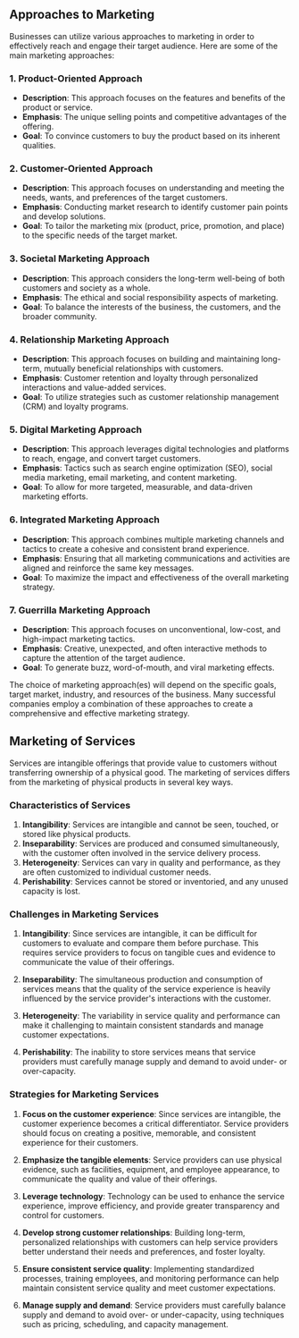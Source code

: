 ## Approaches to Marketing

Businesses can utilize various approaches to marketing in order to effectively reach and engage their target audience. Here are some of the main marketing approaches:

### 1. Product-Oriented Approach
- **Description**: This approach focuses on the features and benefits of the product or service.
- **Emphasis**: The unique selling points and competitive advantages of the offering.
- **Goal**: To convince customers to buy the product based on its inherent qualities.

### 2. Customer-Oriented Approach
- **Description**: This approach focuses on understanding and meeting the needs, wants, and preferences of the target customers.
- **Emphasis**: Conducting market research to identify customer pain points and develop solutions.
- **Goal**: To tailor the marketing mix (product, price, promotion, and place) to the specific needs of the target market.

### 3. Societal Marketing Approach
- **Description**: This approach considers the long-term well-being of both customers and society as a whole.
- **Emphasis**: The ethical and social responsibility aspects of marketing.
- **Goal**: To balance the interests of the business, the customers, and the broader community.

### 4. Relationship Marketing Approach
- **Description**: This approach focuses on building and maintaining long-term, mutually beneficial relationships with customers.
- **Emphasis**: Customer retention and loyalty through personalized interactions and value-added services.
- **Goal**: To utilize strategies such as customer relationship management (CRM) and loyalty programs.

### 5. Digital Marketing Approach
- **Description**: This approach leverages digital technologies and platforms to reach, engage, and convert target customers.
- **Emphasis**: Tactics such as search engine optimization (SEO), social media marketing, email marketing, and content marketing.
- **Goal**: To allow for more targeted, measurable, and data-driven marketing efforts.

### 6. Integrated Marketing Approach
- **Description**: This approach combines multiple marketing channels and tactics to create a cohesive and consistent brand experience.
- **Emphasis**: Ensuring that all marketing communications and activities are aligned and reinforce the same key messages.
- **Goal**: To maximize the impact and effectiveness of the overall marketing strategy.

### 7. Guerrilla Marketing Approach
- **Description**: This approach focuses on unconventional, low-cost, and high-impact marketing tactics.
- **Emphasis**: Creative, unexpected, and often interactive methods to capture the attention of the target audience.
- **Goal**: To generate buzz, word-of-mouth, and viral marketing effects.

The choice of marketing approach(es) will depend on the specific goals, target market, industry, and resources of the business. Many successful companies employ a combination of these approaches to create a comprehensive and effective marketing strategy.
## Marketing of Services

Services are intangible offerings that provide value to customers without transferring ownership of a physical good. The marketing of services differs from the marketing of physical products in several key ways.

### Characteristics of Services

1. **Intangibility**: Services are intangible and cannot be seen, touched, or stored like physical products.
2. **Inseparability**: Services are produced and consumed simultaneously, with the customer often involved in the service delivery process.
3. **Heterogeneity**: Services can vary in quality and performance, as they are often customized to individual customer needs.
4. **Perishability**: Services cannot be stored or inventoried, and any unused capacity is lost.

### Challenges in Marketing Services

1. **Intangibility**: Since services are intangible, it can be difficult for customers to evaluate and compare them before purchase. This requires service providers to focus on tangible cues and evidence to communicate the value of their offerings.

2. **Inseparability**: The simultaneous production and consumption of services means that the quality of the service experience is heavily influenced by the service provider's interactions with the customer.

3. **Heterogeneity**: The variability in service quality and performance can make it challenging to maintain consistent standards and manage customer expectations.

4. **Perishability**: The inability to store services means that service providers must carefully manage supply and demand to avoid under- or over-capacity.

### Strategies for Marketing Services

1. **Focus on the customer experience**: Since services are intangible, the customer experience becomes a critical differentiator. Service providers should focus on creating a positive, memorable, and consistent experience for their customers.

2. **Emphasize the tangible elements**: Service providers can use physical evidence, such as facilities, equipment, and employee appearance, to communicate the quality and value of their offerings.

3. **Leverage technology**: Technology can be used to enhance the service experience, improve efficiency, and provide greater transparency and control for customers.

4. **Develop strong customer relationships**: Building long-term, personalized relationships with customers can help service providers better understand their needs and preferences, and foster loyalty.

5. **Ensure consistent service quality**: Implementing standardized processes, training employees, and monitoring performance can help maintain consistent service quality and meet customer expectations.

6. **Manage supply and demand**: Service providers must carefully balance supply and demand to avoid over- or under-capacity, using techniques such as pricing, scheduling, and capacity management.

